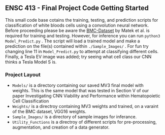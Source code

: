 ## ENSC 413 - Final Project Code Getting Started
This small code base cotains the training, testing, and prediction scripts for classification of white bloods cells using a convolution neural network. Before proceeding please be aware the [BMC-Dataset](https://wiki.cancerimagingarchive.net/pages/viewpage.action?pageId=101941770) by Matek et al. is required for training and testing. However, for inference you can run `python3 Model_Predict.py` .
The script will load a trained model and make a prediction on the file(s) contained within `./Sample_Images/` . For fun try changing line 11 in `Model_Predict.py` to attempt at classifying different cells. Finally, a Tesla EV image was added; try seeing what cell class our CNN thinks a Tesla Model S is.

### Project Layout
- `Models/` is a directory containing our saved MV3 final model with weights. This is the same model that was tested in Section V of our paper Investigating CNN Viability and Performance within Hematopoietic Cell Classification
- `Weights/` is a directroy containing MV3 weights and trained, on a varaint of the BMC dataset, VGG16 weights.
- `Sample_Images/` is a directory of sample images for inferance. 
- `Utility_Functions` is a directroy of different scripts for pre-processing,
    augmentation, and creation of a data generator.
